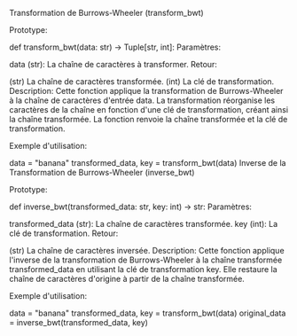 Transformation de Burrows-Wheeler (transform_bwt)

Prototype:

def transform_bwt(data: str) -> Tuple[str, int]:
Paramètres:

data (str): La chaîne de caractères à transformer.
Retour:

(str) La chaîne de caractères transformée.
(int) La clé de transformation.
Description:
Cette fonction applique la transformation de Burrows-Wheeler à la chaîne de caractères d'entrée data. La transformation réorganise les caractères de la chaîne en fonction d'une clé de transformation, créant ainsi la chaîne transformée. La fonction renvoie la chaîne transformée et la clé de transformation.

Exemple d'utilisation:

data = "banana"
transformed_data, key = transform_bwt(data)
Inverse de la Transformation de Burrows-Wheeler (inverse_bwt)

Prototype:

def inverse_bwt(transformed_data: str, key: int) -> str:
Paramètres:

transformed_data (str): La chaîne de caractères transformée.
key (int): La clé de transformation.
Retour:

(str) La chaîne de caractères inversée.
Description:
Cette fonction applique l'inverse de la transformation de Burrows-Wheeler à la chaîne transformée transformed_data en utilisant la clé de transformation key. Elle restaure la chaîne de caractères d'origine à partir de la chaîne transformée.

Exemple d'utilisation:

data = "banana"
transformed_data, key = transform_bwt(data)
original_data = inverse_bwt(transformed_data, key)